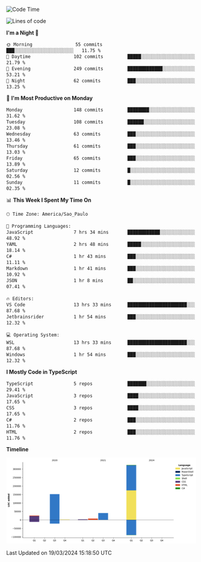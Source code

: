 <!--START_SECTION:waka-->
![Code Time](http://img.shields.io/badge/Code%20Time-2%2C363%20hrs%2039%20mins-blue)

![Lines of code](https://img.shields.io/badge/From%20Hello%20World%20I%27ve%20Written-554.4%20thousand%20lines%20of%20code-blue)

**I'm a Night 🦉** 

```text
🌞 Morning                55 commits          ███░░░░░░░░░░░░░░░░░░░░░░   11.75 % 
🌆 Daytime                102 commits         █████░░░░░░░░░░░░░░░░░░░░   21.79 % 
🌃 Evening                249 commits         █████████████░░░░░░░░░░░░   53.21 % 
🌙 Night                  62 commits          ███░░░░░░░░░░░░░░░░░░░░░░   13.25 % 
```
📅 **I'm Most Productive on Monday** 

```text
Monday                   148 commits         ████████░░░░░░░░░░░░░░░░░   31.62 % 
Tuesday                  108 commits         ██████░░░░░░░░░░░░░░░░░░░   23.08 % 
Wednesday                63 commits          ███░░░░░░░░░░░░░░░░░░░░░░   13.46 % 
Thursday                 61 commits          ███░░░░░░░░░░░░░░░░░░░░░░   13.03 % 
Friday                   65 commits          ███░░░░░░░░░░░░░░░░░░░░░░   13.89 % 
Saturday                 12 commits          █░░░░░░░░░░░░░░░░░░░░░░░░   02.56 % 
Sunday                   11 commits          █░░░░░░░░░░░░░░░░░░░░░░░░   02.35 % 
```


📊 **This Week I Spent My Time On** 

```text
🕑︎ Time Zone: America/Sao_Paulo

💬 Programming Languages: 
JavaScript               7 hrs 34 mins       ████████████░░░░░░░░░░░░░   48.92 % 
YAML                     2 hrs 48 mins       █████░░░░░░░░░░░░░░░░░░░░   18.14 % 
C#                       1 hr 43 mins        ███░░░░░░░░░░░░░░░░░░░░░░   11.11 % 
Markdown                 1 hr 41 mins        ███░░░░░░░░░░░░░░░░░░░░░░   10.92 % 
JSON                     1 hr 8 mins         ██░░░░░░░░░░░░░░░░░░░░░░░   07.41 % 

🔥 Editors: 
VS Code                  13 hrs 33 mins      ██████████████████████░░░   87.68 % 
Jetbrainsrider           1 hr 54 mins        ███░░░░░░░░░░░░░░░░░░░░░░   12.32 % 

💻 Operating System: 
WSL                      13 hrs 33 mins      ██████████████████████░░░   87.68 % 
Windows                  1 hr 54 mins        ███░░░░░░░░░░░░░░░░░░░░░░   12.32 % 
```

**I Mostly Code in TypeScript** 

```text
TypeScript               5 repos             ███████░░░░░░░░░░░░░░░░░░   29.41 % 
JavaScript               3 repos             ████░░░░░░░░░░░░░░░░░░░░░   17.65 % 
CSS                      3 repos             ████░░░░░░░░░░░░░░░░░░░░░   17.65 % 
C#                       2 repos             ███░░░░░░░░░░░░░░░░░░░░░░   11.76 % 
HTML                     2 repos             ███░░░░░░░░░░░░░░░░░░░░░░   11.76 % 
```



**Timeline**

![Lines of Code chart](https://raw.githubusercontent.com/jonhoffmam/jonhoffmam/master/assets/bar_graph.png)


 Last Updated on 19/03/2024 15:18:50 UTC
<!--END_SECTION:waka-->
